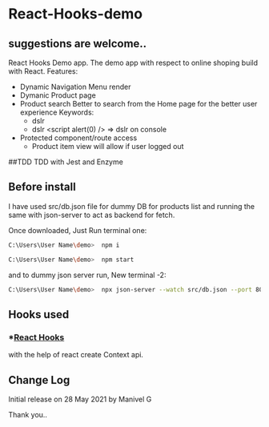# React-Hooks-demo
## suggestions are welcome.. 

React Hooks Demo app. The demo app with respect to online shoping build with React.
Features:
- Dynamic Navigation Menu render
- Dymanic Product page 
- Product search
   Better to search from the Home page for the better user experience
   Keywords:
   - dslr
   - dslr <script alert(0) />  => dslr on console
- Protected component/route access
   - Product item view will allow if user logged out

##TDD
TDD with Jest and Enzyme

## Before install

I have used src/db.json file for dummy DB for products list and running the same with json-server to act as backend for fetch.

Once downloaded,
Just Run 
terminal one:
```bash
C:\Users\User Name\demo>  npm i
``` 

```bash
C:\Users\User Name\demo>  npm start
```
and to dummy json server run,
New terminal -2:
```bash
C:\Users\User Name\demo>  npx json-server --watch src/db.json --port 8000
```

## Hooks used
   ### *[React Hooks](https://reactjs.org/docs/hooks-reference.html) 
with the help of react create Context api.

## Change Log
Initial release on 28 May 2021 by Manivel G

Thank you..


